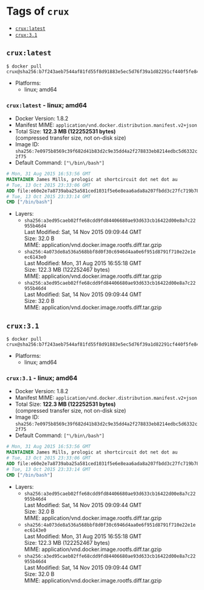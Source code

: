 <!-- THIS FILE IS GENERATED VIA './update-tag-details.sh' -->

# Tags of `crux`

-	[`crux:latest`](#cruxlatest)
-	[`crux:3.1`](#crux31)

## `crux:latest`

```console
$ docker pull crux@sha256:b7f243aeb7544af81fd55f8d91883e5ec5d76f39a1d82291cf440f5fe84fc2bf
```

-	Platforms:
	-	linux; amd64

### `crux:latest` - linux; amd64

-	Docker Version: 1.8.2
-	Manifest MIME: `application/vnd.docker.distribution.manifest.v2+json`
-	Total Size: **122.3 MB (122252531 bytes)**  
	(compressed transfer size, not on-disk size)
-	Image ID: `sha256:7e0975b8569c39f682d41b83d2c9e35dd4a2f278833eb8214edbc5d6332c2f75`
-	Default Command: `["\/bin\/bash"]`

```dockerfile
# Mon, 31 Aug 2015 16:53:56 GMT
MAINTAINER James Mills, prologic at shortcircuit dot net dot au
# Tue, 13 Oct 2015 23:33:06 GMT
ADD file:e60e2e7a8739aba25a581ced1031f5e6e8eaa6ada8a207fbdd3c27fc719b7840 in /
# Tue, 13 Oct 2015 23:33:14 GMT
CMD ["/bin/bash"]
```

-	Layers:
	-	`sha256:a3ed95caeb02ffe68cdd9fd84406680ae93d633cb16422d00e8a7c22955b46d4`  
		Last Modified: Sat, 14 Nov 2015 09:09:44 GMT  
		Size: 32.0 B  
		MIME: application/vnd.docker.image.rootfs.diff.tar.gzip
	-	`sha256:4a073de8a536a568bbf8d0f30c6946d4aa0e6f951d8791f710e22e1eec6143e0`  
		Last Modified: Mon, 31 Aug 2015 16:55:18 GMT  
		Size: 122.3 MB (122252467 bytes)  
		MIME: application/vnd.docker.image.rootfs.diff.tar.gzip
	-	`sha256:a3ed95caeb02ffe68cdd9fd84406680ae93d633cb16422d00e8a7c22955b46d4`  
		Last Modified: Sat, 14 Nov 2015 09:09:44 GMT  
		Size: 32.0 B  
		MIME: application/vnd.docker.image.rootfs.diff.tar.gzip

## `crux:3.1`

```console
$ docker pull crux@sha256:b7f243aeb7544af81fd55f8d91883e5ec5d76f39a1d82291cf440f5fe84fc2bf
```

-	Platforms:
	-	linux; amd64

### `crux:3.1` - linux; amd64

-	Docker Version: 1.8.2
-	Manifest MIME: `application/vnd.docker.distribution.manifest.v2+json`
-	Total Size: **122.3 MB (122252531 bytes)**  
	(compressed transfer size, not on-disk size)
-	Image ID: `sha256:7e0975b8569c39f682d41b83d2c9e35dd4a2f278833eb8214edbc5d6332c2f75`
-	Default Command: `["\/bin\/bash"]`

```dockerfile
# Mon, 31 Aug 2015 16:53:56 GMT
MAINTAINER James Mills, prologic at shortcircuit dot net dot au
# Tue, 13 Oct 2015 23:33:06 GMT
ADD file:e60e2e7a8739aba25a581ced1031f5e6e8eaa6ada8a207fbdd3c27fc719b7840 in /
# Tue, 13 Oct 2015 23:33:14 GMT
CMD ["/bin/bash"]
```

-	Layers:
	-	`sha256:a3ed95caeb02ffe68cdd9fd84406680ae93d633cb16422d00e8a7c22955b46d4`  
		Last Modified: Sat, 14 Nov 2015 09:09:44 GMT  
		Size: 32.0 B  
		MIME: application/vnd.docker.image.rootfs.diff.tar.gzip
	-	`sha256:4a073de8a536a568bbf8d0f30c6946d4aa0e6f951d8791f710e22e1eec6143e0`  
		Last Modified: Mon, 31 Aug 2015 16:55:18 GMT  
		Size: 122.3 MB (122252467 bytes)  
		MIME: application/vnd.docker.image.rootfs.diff.tar.gzip
	-	`sha256:a3ed95caeb02ffe68cdd9fd84406680ae93d633cb16422d00e8a7c22955b46d4`  
		Last Modified: Sat, 14 Nov 2015 09:09:44 GMT  
		Size: 32.0 B  
		MIME: application/vnd.docker.image.rootfs.diff.tar.gzip
